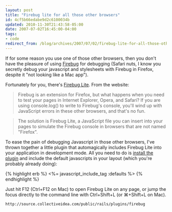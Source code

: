 ```yaml
---
layout: post
title: "Firebug lite for all those other browsers"
id: 4cf5b66edabe9d2c6100034b
updated: 2010-11-30T21:43:58-05:00
date: 2007-07-02T16:45:00-04:00
tags:
- code
redirect_from: /blog/archives/2007/07/02/firebug-lite-for-all-those-other-browsers/
---
```


If for some reason you use one of those other browsers, then you don't have the pleasure of using [Firebug](http://www.getfirebug.com/) for debugging (Safari nuts, I know you secretly debug your javascript and stylesheets with Firebug in Firefox, despite it "not looking like a Mac app").

Fortunately for you, there's [Firebug Lite](http://www.getfirebug.com/lite.html). From the website:

> Firebug is an extension for Firefox, but what happens when you need to test your pages in Internet Explorer, Opera, and Safari? If you are using console.log() to write to Firebug's console, you'll wind up with JavaScript errors in these other browsers, and that's no fun.

> The solution is Firebug Lite, a JavaScript file you can insert into your pages to simulate the Firebug console in browsers that are not named "Firefox".

To ease the pain of debugging Javascript in those other browsers, I've thrown together a little plugin that automagically includes Firebug Lite into your application in development mode. All you need to do is [install the plugin](http://source.collectiveidea.com/public/rails/plugins/firebug) and include the default javascripts in your layout (which you're probably already doing):

{% highlight erb %}
<%= javascript_include_tag :defaults %>
{% endhighlight %}

Just hit F12 (Ctrl+F12 on Mac) to open Firebug Lite on any page, or jump the focus directly to the command line with Ctrl+Shift+L (or ⌘+Shift+L on Mac).

<!-- Image not found: /assets/2007/7/2/firebug_in_safari.png -->
    http://source.collectiveidea.com/public/rails/plugins/firebug

